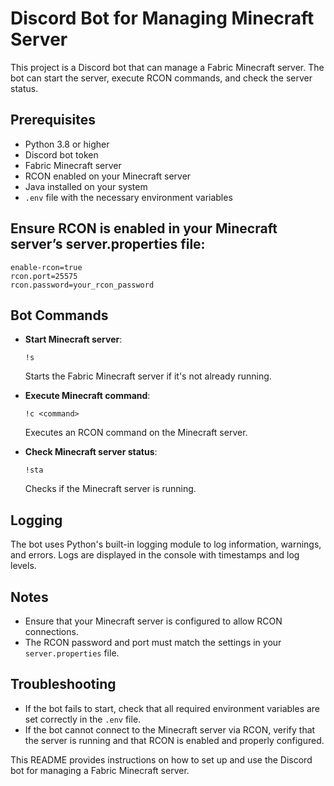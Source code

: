 
# Discord Bot for Managing Minecraft Server

This project is a Discord bot that can manage a Fabric Minecraft server. The bot can start the server, execute RCON commands, and check the server status.

## Prerequisites

- Python 3.8 or higher
- Discord bot token
- Fabric Minecraft server
- RCON enabled on your Minecraft server
- Java installed on your system
- `.env` file with the necessary environment variables
## Ensure RCON is enabled in your Minecraft server’s server.properties file:

```
enable-rcon=true
rcon.port=25575
rcon.password=your_rcon_password
```
## Bot Commands

- **Start Minecraft server**:
    ```plaintext
    !s
    ```
    Starts the Fabric Minecraft server if it's not already running.

- **Execute Minecraft command**:
    ```plaintext
    !c <command>
    ```
    Executes an RCON command on the Minecraft server.

- **Check Minecraft server status**:
    ```plaintext
    !sta
    ```
    Checks if the Minecraft server is running.

## Logging

The bot uses Python's built-in logging module to log information, warnings, and errors. Logs are displayed in the console with timestamps and log levels.

## Notes

- Ensure that your Minecraft server is configured to allow RCON connections.
- The RCON password and port must match the settings in your `server.properties` file.

## Troubleshooting

- If the bot fails to start, check that all required environment variables are set correctly in the `.env` file.
- If the bot cannot connect to the Minecraft server via RCON, verify that the server is running and that RCON is enabled and properly configured.

This README provides instructions on how to set up and use the Discord bot for managing a Fabric Minecraft server.
